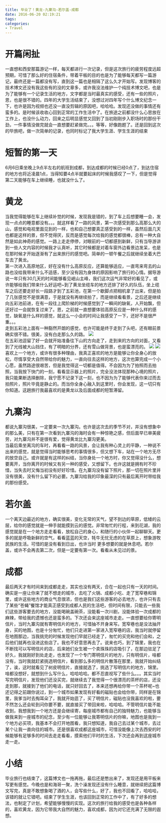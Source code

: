 ```yaml
---
title: 毕业了！黄龙-九寨沟-若尔盖-成都
date: 2016-06-20 02:19:21
tags:
categories: 
- Travel
---
```


# 开篇闲扯
一直想和西安那篇游记一样，每天都进行一次记录，但是这次旅行的疲劳程度远超预期，可惜了那么好的住宿条件，带着平板的目的也是为了能够每天都写一篇游记，最终还是一篇都没有写，直到这一篇也是相隔了这么久才开始写。发现博客的技术博文还没有我这些有的没的文章多，或许我没法维护一个纯技术博文吧，也是为了能够有一个记录生活的地方，文字都是当时最真实的感受，还有一些的照片，恩，也是很不错的。四年的大学生活结束了，没想过对四年写个什么博文纪念一下，也许是因为视频也还没一直没剪辑的原因吧，哈哈哈。发现还没做的事情还有蛮多的。是时候该收收心回到正常的工作生活中了。在旅途之前都没什么心思放在工作上，也没什么动力，回来之后明显感觉又回到了当初刚刚步入职场时的那份干劲，一件事情没做完就会一直想要赶紧做完。。。等等，好像跑题了。还是回到这次的毕旅吧，做一次简单的记录，也同时标记了我大学生涯、学生生涯的结束
# 短暂的第一天
6月6日乘坐晚上9点半左右的航班到成都，到达成都的时候已经0点了，到达住宿的地方也将近凌晨1点，当得知要4点半就要起床的时候我感叹了一下，但是觉得第二天能够在车上继续睡，也就没什么了。  
# 黄龙
当我觉得能够在车上继续补觉的时候，发现我是错的，到了车上后想要睡一会，发现一点点的睡意都没有。。。就这样看了一路的风景，第一次感受到那么高那么大的山，感觉和电视里面见到的一样，也和自己想要真正感受到的一样，虽然后面几天也都是这样的景，但不觉得厌，反而是感觉每次给我的感觉都很棒，总有一种大自然是如此神奇的感觉。一路上走走停停，对眼前的一切都感到新鲜，只有当导游讲到一些人文内容的时候我才认真听，其它时候都是对着车窗外边看景边发呆，也是在那时候才开始逐渐有了出来旅行的感觉吧。简单的一顿午餐之后就继续坐着大巴车去了黄龙。  
第一次进入高原地区，好在没有什么高原反应，还算能够适应，一直弯来弯去的山路也没给我带来什么不适感，至少没有因为身体的原因影响了旅行的心情。据导游说一年只有30几天的时间能够看见岷山主峰，我们这次运气非常好的看见了，或许能够给我们带来什么好运吧~到了黄龙坐缆车的地方还排了好久的队伍，坐上缆车之后还要走好长一段路才到了五彩池，在第一个歇脚点把相机拿了出来，但是拍了几张感觉不是很满意，于是就没有再继续拍了，而是继续看看景，之后还是继续向五彩池前进，在有一段往上爬阶梯的时候感觉到了一瞬间的缺氧，人开始飘，但还好过一会就恢复过来了。恩，之前就一直想要体验高原反应是一种什么样的感觉，缺氧是什么样的感觉，就这么一小会的时间让我感受了一下，还好不是很严重。。。  
走到五彩池上面有一种豁然开朗的感觉，也许可能是终于走到了头吧，还有眼前景确实很不错。很美，没有白走那么久的路。
![](/content/images/2016/06/2-pic-1.jpg)  
在五彩池逗留了好一会就开始准备往下山的方向走了，走到来的方向的对面，又看到了光线被大山挡住，有了明暗的分界，还有雪山做背景，也是蛮漂亮的。
![](/content/images/2016/06/1-pic-1.jpg)
![](/content/images/2016/06/3-pic.jpg)
喜欢上一个地方，或许有很多种理由，我真正喜欢的地方是能够让你全身心的放松，尽情享受大自然带给你的魅力，一直向往去这样的地方，这次也算完成一个小心愿，虽然路途很艰苦，但是我觉得这一切都是值得。不会因为为了拍照而去拍照，当我按下快门的一刻，看看显示器上的照片，完全没法体现那种心境的照片，我只能果断选择删除，我宁愿不记录下这一刻，也不因为为了能够代表你来过而去拍照片，照片毕竟是静止的。而当你全身心融入到这里时，你会发现，这一切只有你知道。这趟旅行我最喜欢的是黄龙以及后面成都的短暂滞留。
# 九寨沟
都说九寨沟很美，一定要来一次九寨沟。也许是这次去的季节不对，并没有想象中的那么美，只有在第一次看到九寨沟的海时会有一种惊艳之感，但后面早已审美疲劳，对九寨沟并不是很有爱，觉得黄龙比九寨沟更美。  
当最后乘坐离沟的车时，再看看一路的风景，会让我有种心灵上的平静，一种说不出来的感觉，就是觉得当时能够思考的事情很多，但又想下车，站在一个地方无尽的放空自己。或许就是有这样的纠结，当你身处一个地方时，你又觉得没什么，想要离开，当你离开的时候又有另一种的感受，又想留下。也许这就是拥有时不珍惜，当失去时又悔当初没有好好珍惜。在九寨沟没有留下照片，那一切在照片里并没有很美，没有什么留下的必要。九寨沟给我的印象最深的只有最后离开时带给我的那份感受。  
# 若尔盖
一个离天边最近的地方，确实很美，变化无常的天气，望不到边的草原，低矮的云层，给你的感觉就是一伸手就能摸到云的感觉。非常匆忙的行程，来到花湖，我的感觉就是在一个地方走走看看，放松自己的身心，和随行的小伙伴一起聊聊天。更多的就是呼吸新鲜的空气，看看蓝蓝的天空，牦牛无忧无虑的在草原上，想象游牧民族的生活。可惜的是没有看到日出，也许当时 更多想要的就是休息吧。若尔盖，或许不会再去第二次，但是一定要有第一次。看看从未见过的景。
# 成都 
最后两天才有时间来到成都走走，其实也没有两天，合在一起也只有一天的时间。确实是一座让你来了就不想走的城市，去吃了火锅、成都小吃、走了宽窄巷和锦里，或许这些地方的商业气息很浓，但也是我们这些游客的必去地方，也许只有去了某些“苍蝇”餐馆才能真正感受到成都人民的生活吧，但时间有限，只能去一些我们这些游客要去的地方，没能喝碗盖碗茶，没能看一次川剧，没能体验一次成都的麻辣，带给我的遗憾也还是蛮多的。下次还会来这座城市走走。一直想要给你寄明信片，当时九寨沟就有寄明信片的地方，可惜抽不开身来写。宽窄巷也是没法抽开身，买的地图，也是十分匆忙，他们只走进第一家进入宽窄巷的店，我当时就停留在地图那边，当我挑完的时候发现他们早就已经走了，匆忙的买完和他们会和，之后他们就再也没进这些店了。我也不好意思再去了。说来也巧，到了锦里，我也在不断找可以写明信片的店，后来她们女生被一个卖珠珠的店吸引了，在那边驻足了好久，我就刚好到处走走，也发现了一个专门寄明信片的地方，只有明信片，啥都没有，当时我就赶紧挑选明信片，看到那么多的明信片散落在那里，我就开始纠结了，诶，这时就看见了树皮明信片，直接就选了，挑选了写明信片的地方，锦里。啥都没想好，就想到什么写什么，哈哈哈哈。都不忍直视写了些什么。。。其实当时写完明信片，发现他们还没买完，就继续去了我觉得一个很漂亮的茶杯的店，还没走到那，就接到了他们的电话，就只好回去了，本来还想再给你带一个茶杯呢~也还记得之前跟你说过，到一个城市如果发现有好看的磁贴也会给你带，同样是在锦里，我爹当时去掏耳朵了，我就开始逛了，买了明信片，磁贴也没我喜欢的啦，要不然怎么还会轮到问你要不要，就直接买了带回来啦，哈哈哈。不管明信片能不能收到，我想我到一个地方还是会继续寄，每座城市都有自己的独特魅力，也能够当做我来到一座城市的纪念，至少有一位能够让我寄明信片的你嘛，地图也是我到一个地方必买项，我基本不会打开地图看，我只想知道，我自己去过某个城市，去过某个让我一直向往的城市。还是很喜欢成都这座城市，可惜没能像上次去西安的时候能够有足够多的时间去走走看看，摸索他们平时的生活，下次还会再到这座城市走一走。
# 小结
毕业旅行也结束了，这篇博文也一拖再拖，最后还是憋出来了，发现还是用平板来写更有感觉。今晚也是和海哥一聚，洗个澡发现还没有什么睡意，就继续把这篇博文写完，真是不敢想象喝了酒的人，会写些什么，好了，我也不回看了，哈哈哈，该错的就让它错吧。结束了学生生涯，也该回到正常的工作中了，有了好多的想法，也制定了计划，希望能够慢慢的实现。这次的旅行给我的感受也是各种各样的，喜欢黄龙，因为它带我大自然的魅力，喜欢成都，因为对它还充满了无限的遐想。